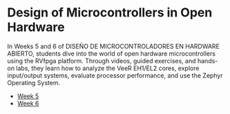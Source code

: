 # Design of Microcontrollers in Open Hardware

In Weeks 5 and 6 of DISEÑO DE MICROCONTROLADORES EN HARDWARE ABIERTO, students dive into the world of open hardware microcontrollers using the RVfpga platform. Through videos, guided exercises, and hands-on labs, they learn how to analyze the VeeR EH1/EL2 cores, explore input/output systems, evaluate processor performance, and use the Zephyr Operating System.

- [Week 5](https://github.com/artecs-group/RVfpga-sim-addons/tree/main/Design_Microcontrollers_Open_Hardware_25-26/Week5)
- [Week 6](https://github.com/artecs-group/RVfpga-sim-addons/tree/main/Design_Microcontrollers_Open_Hardware_25-26/Week6)
